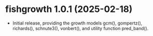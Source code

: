 # fishgrowth 1.0.1 (2025-02-18)

* Initial release, providing the growth models gcm(), gompertz(), richards(),
  schnute3(), vonbert(), and utility function pred_band().
